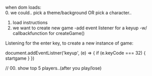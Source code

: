 when dom loads:    
0. we could.. pick a theme/background OR pick a character..
1. load instructions
2. we want to create new game
    -add event listener for a keyup
    -w/ callbackfunction for createGame()


Listening for the enter key, to create a new instance of game:

document.addEventListner('keyup', (e) => {
    if (e.keyCode === 32) {
        startgame
    }
})



//     00. show top 5 players..(after you play/lose)